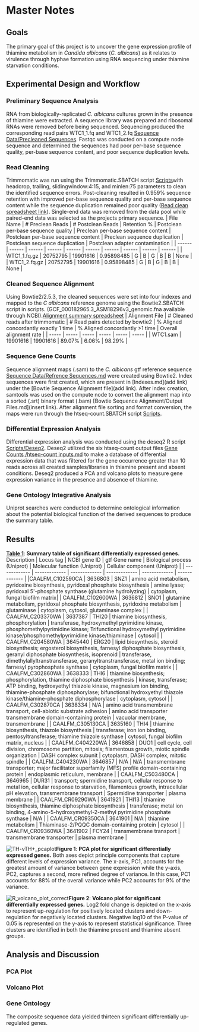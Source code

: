 # Master Notes
## Goals
The primary goal of this project is to uncover the gene expression profile of thiamine metabolism in _Candida albicans_ (_C. albicans_) as it relates to virulence through hyphae formation using RNA sequencing under thiamine starvation conditions.
## Experimental Design and Workflow
### Preliminary Sequence Analysis
RNA from biologically-replicated _C. albicans_ cultures grown in the presence of thiamine were extracted. A sequence library was prepared and ribosomal RNAs were removed 
before being sequenced. Sequencing produced the corresponding read pairs WTC1_1.fq and WTC1_2.fq [Sequence Data/Precleaned Sequences](link). Fastqc was conducted on a compute node sequence and determined the sequences had poor per-base sequence quality, per-base sequence content, and poor sequence duplication levels. 
### Read Cleaning
Trimmomatic was run using the Trimmomatic.SBATCH script [Scripts](link)with headcrop, trailing, slidingwindow:4:15, and minlen:75 parameters to clean the identified sequence errors. Post-cleaning resulted in 0.959% sequence retention with improved per-base sequence quality and per-base sequence content while the sequence duplication remained poor quality ([Read clean spreadsheet link](https://docs.google.com/spreadsheets/d/1AOa-XaTzR_PKMIRQDmu8oDTmawXXnkIwEjKOQkNC7Vs/edit?gid=0#gid=0)). Single-end data was removed from the data pool while paired-end data was selected as the projects primary sequence. 
| File Name | # Preclean Reads | # Postclean Reads | Retention % | Postclean per-base sequence quality | Preclean per-base sequence content | Postclean per-base sequence content | Preclean sequence duplication | Postclean sequence duplication | Postclean adapter contamination |
| ------ | ------ | ------ | ------ | ------ | ------ | ------ | ------ | ------ | ------ |
| WTC1_1.fq.gz | 20752795 | 19901616 | 0.95898485 | G | B | G | B | B | None |
| WTC1_2.fq.gz | 20752795 | 19901616 | 0.95898485 | G | B | G | B | B | None |
### Cleaned Sequence Alignment
Using Bowtie2/2.5.3, the cleaned sequences were set into four indexes and mapped to the _C albicans_ reference genome using the Bowtie2.SBATCH script in scripts. (GCF_000182965.3_ASM18296v3_genomic.fna available through NCBI).[Alignment summary spreadsheet](https://docs.google.com/spreadsheets/d/1fa-FXVMlCXOZkbHSx_mMg0OXLMy9BeBJg8uWrEMpKGo/edit?gid=0#gid=0)
| Alignment File | # Cleaned reads after trimmomatic | # Read pairs detected by bowtie2 | % Aligned concordantly exactly 1 time | % Aligned concordantly >1 time | Overall alignment rate |
| ----- | ----- | ----- | ----- | ----- | ----- |
| WTC1.sam | 19901616 | 19901616 | 89.07% | 6.06% | 98.29% |
### Sequence Gene Counts
Sequence alignment maps (.sam) to the _C. albicans_ gtf reference sequence [Sequence Data/Refrence Sequences.md](link) were created using Bowtie2. Index sequences were first created, which are present in [Indexes.md](add link) under the [Bowtie Sequence Alignment file](add link). After index creation, samtools was used on the compute node to convert the alignment map into a sorted (.srt) binary format (.bam) [Bowtie Sequence Alignment/Output Files.md](insert link). After alignment file sorting and format conversion, the maps were run through the htseq-count.SBATCH script [Scripts](link). 
### Differential Expression Analysis
Differential expression analysis was conducted using the deseq2 R script [Scripts/Deseq2](link). Deseq2 utilized the six htseq-count output files [Gene Counts /htseq-count inputs.md](link) to make a database of differential expression data that was filtered for the gene occurrence greater than 10 reads across all created samples/libraries in thiamine present and absent conditions. Deseq2 produced a PCA and volcano plots to measure gene expression variance in the presence and absence of thiamine.
### Gene Ontology Integrative Analysis
Uniprot searches were conducted to determine ontological information about the potential biological function of the derived sequences to produce the summary table. 
###
## Results
[__Table 1__](https://docs.google.com/spreadsheets/d/1Tri4uQrTrm4q5R-wuuJnm1LEDS5FAGOOAoEysvvmlHY/edit?gid=1290215029#gid=1290215029): __Summary table of significant differentially expressed genes.__ Description 
| Locus tag | NCBI gene ID | gtf Gene name | Biological process (Uniprot) | Molecular function (Uniprot) | Cellular component (Uniprot) |
| ------------- | ------------- | ------------- | ------------- | ------------- | ------------- |
|CAALFM_C102590CA | 3636803 | SNZ1 | amino acid metabolism, pyridoxine biosynthesis, pyridoxal phosphate biosynthesis | amine lyase; pyridoxal 5'-phosphate synthase (glutamine hydrolyzing) | cytoplasm, fungal biofilm matrix|
| CAALFM_C102600WA | 3636812 | SNO1 | glutamine metabolism, pyridoxal phosphate biosynthesis, pyridoxine metabolism | glutaminase | cytoplasm, cytosol, glutaminase complex |
| CAALFM_C203370WA | 3637387 | THI20 | thiamine biosynthesis, phosphorylation  | transferase, hydroxymethyl pyrimidine kinase, phosphomethylpyrimidine kinase; Trifunctional hydroxymethyl pyrimidine kinase/phosphomethylpyrimidine kinase/thiaminase | cytosol |
| CAALFM_C204580WA | 3645440 | ERG20 | lipid biosynthesis, steroid biosynthesis; ergosterol biosynthesis, farnesyl diphosphate biosynthesis, geranyl diphosphate biosynthesis, isoprenoid | transferase, dimethylallyltranstransferase, geranyltranstransferase, metal ion binding; farnesyl pyrophosphate synthase | cytoplasm, fungal biofilm matrix |
| CAALFM_C302860WA | 3638333 | THI6 | thiamine biosynthesis; phosphorylation, thiamine diphosphate biosynthesis | kinase, transferase; ATP binding, hydroxyethyl thiazole kinase, magnesium ion binding, thiamine-phosphate diphosphorylase; bifunctional hydroxyethyl thiazole kinase/thiamine-phosphate diphosphorylase | cytoplasm, cytosol |
| CAALFM_C302870CA | 3638334 | N/A | amino acid transmembrane transport, cell-abiotic substrate adhesion | amino acid transporter transmembrane domain-containing protein | vacuolar membrane, transmembrane |
| CAALFM_C305130CA | 3635160 | THI4 | thiamine biosynthesis, thiazole biosynthesis | transferase; iron ion binding, pentosyltransferase; thiamine thiazole synthase | cytosol, fungal biofilm matrix, nucleus |
| CAALFM_C404220WA | 3646858 | DUO1 | cell cycle, cell division, chromosome partition, mitosis; filamentous growth, miotic spindle organization | DASH complex subunit | cytoplasm, DASH complex, mitotic spindle |
| CAALFM_C404230WA | 3646857 | N/A | N/A | transmembrane transporter; major facilitator superfamily (MFS) profile domain-containing protein | endoplasmic reticulum, membrane |
| CAALFM_C503480CA | 3646965 | DUR31 | transport; spermidine transport, cellular response to metal ion, cellular response to starvation, filamentous growth, intracellular pH elevation, transmembrane transport | Spermidine transporter | plasma membrane |
| CAALFM_CR09290WA | 3641921 | THI13 | thiamine biosynthesis, thiamine diphosphate biosynthesis | transferase; metal ion binding, 4-amino-5-hydroxymethyl-2-methyl pyrimidine phosphate synthase | N/A |
| CAALFM_CR09350CA | 3641901 | N/A | thiamine metabolism | Thiaminase-2/PQQC domain-containing protein | cytosol |
| CAALFM_CR09360WA | 3641902 | FCY24 | transmembrane transport | transmembrane transporter | plasma membrane |

![TH-vTH+_pcaplot](https://github.com/user-attachments/assets/8abe3bd9-8698-4a2f-8ad4-48469039c4da)__Figure 1__: __PCA plot for significant differentially expressed genes.__ Both axes depict principle components that capture different levels of expression variance. The x-axis, PC1, accounts for the greatest amount of variance between gene expression while the y-axis, PC2, captures a second, more refined degree of variance. In this case, PC1 accounts for 88% of the overall variance while PC2 accounts for 9% of the variance. 

![R_volcano_plot_correct](https://github.com/user-attachments/assets/bb67e7e5-519f-4e9c-af5a-d48b8f02ce7f)__Figure 2__: __Volcano plot for significant differentially expressed genes.__ Log2 fold change is depicted on the x-axis to represent up-regulation for positively located clusters and down-regulation for negatively located clusters. Negative log10 of the P-value of 0.05 is represented on the y-axis to represent statistical significance. Three clusters are identified in both the thiamine present and thiamine absent groups.
## Analysis and Discussion
### PCA Plot

### Volcano Plot

### Gene Ontology
The composite sequence data yielded thirteen significant differentially up-regulated genes. 
